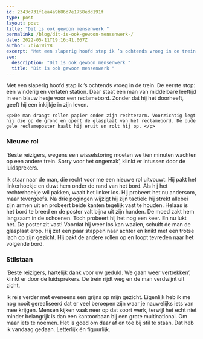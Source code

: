 ```yaml
---
id: 2343c731f1ea4a9b86d7e1758edd191f
type: post
layout: post
title: "Dit is ook gewoon mensenwerk "
permalink: /blog/dit-is-ook-gewoon-mensenwerk-/
date: 2022-05-11T19:16:41.067Z
author: 7biA1WiYB
excerpt: "Met een slaperig hoofd stap ik ’s ochtends vroeg in de trein. De eerste stop: een winderig en verlaten station. Daar staat een man van middelbare leeftijd in een blauw hesje voor een reclamebord. Zonder dat hij het doorheeft, geeft hij een inkijkje in zijn leven.  "
seo:
  description: "Dit is ook gewoon mensenwerk "
  title: "Dit is ook gewoon mensenwerk "
---
```

Met een slaperig hoofd stap ik ’s ochtends vroeg in de trein. De eerste stop: een winderig en verlaten station. Daar staat een man van middelbare leeftijd in een blauw hesje voor een reclamebord. Zonder dat hij het doorheeft, geeft hij een inkijkje in zijn leven.  

    <p>De man draagt rollen papier onder zijn rechterarm. Voorzichtig legt hij die op de grond en opent de glasplaat van het reclamebord. De oude gele reclameposter haalt hij eruit en rolt hij op. </p>
<h3>Nieuwe rol </h3>
<p>‘Beste reizigers, wegens een wisselstoring moeten we tien minuten wachten op een andere trein. Sorry voor het ongemak’, klinkt er intussen door de luidsprekers.</p>
<p>Ik staar naar de man, die recht voor me een nieuwe rol uitvouwt. Hij pakt het linkerhoekje en duwt hem onder de rand van het bord. Als hij het rechterhoekje wil pakken, waait het linker los. Hij probeert het nu andersom, maar tevergeefs. Na drie pogingen wijzigt hij zijn tactiek: hij strekt allebei zijn armen uit en probeert beide kanten tegelijk vast te houden. Helaas is het bord te breed en de poster valt bijna uit zijn handen. De moed zakt hem langzaam in de schoenen. Toch probeert hij het nog een keer. En nu lukt het. De poster zit vast! Voordat hij weer los kan waaien, schuift de man de glasplaat erop. Hij zet een paar stappen naar achter en knikt met een trotse lach op zijn gezicht. Hij pakt de andere rollen op en loopt tevreden naar het volgende bord.</p>
<h3>Stilstaan</h3>
<p>‘Beste reizigers, hartelijk dank voor uw geduld. We gaan weer vertrekken’, klinkt er door de luidsprekers. De trein rijdt weg en de man verdwijnt uit zicht.</p>
<p>Ik reis verder met eveneens een grijns op mijn gezicht. Eigenlijk heb ik me nog nooit gerealiseerd dat er veel beroepen zijn waar je nauwelijks iets van mee krijgen. Mensen kijken vaak neer op dat soort werk, terwijl het echt niet minder belangrijk is dan een kantoorbaan bij een grote multinational. Om maar iets te noemen. Het is goed om daar af en toe bij stil te staan. Dat heb ik vandaag gedaan. Letterlijk én figuurlijk.</p>  
